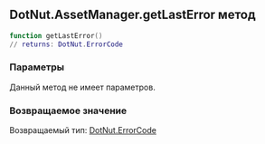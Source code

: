 ## DotNut.AssetManager.getLastError метод


```lua
function getLastError()
// returns: DotNut.ErrorCode
```


### Параметры

Данный метод не имеет параметров.

### Возвращаемое значение

Возвращаемый тип: [DotNut.ErrorCode](../../DotNut/ErrorCode.md)

